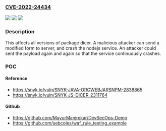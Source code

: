 ### [CVE-2022-24434](https://cve.mitre.org/cgi-bin/cvename.cgi?name=CVE-2022-24434)
![](https://img.shields.io/static/v1?label=Product&message=dicer&color=blue)
![](https://img.shields.io/static/v1?label=Version&message=0%20&color=brightgreen)
![](https://img.shields.io/static/v1?label=Vulnerability&message=Denial%20of%20Service%20(DoS)&color=brightgreen)

### Description

This affects all versions of package dicer. A malicious attacker can send a modified form to server, and crash the nodejs service. An attacker could sent the payload again and again so that the service continuously crashes.

### POC

#### Reference
- https://snyk.io/vuln/SNYK-JAVA-ORGWEBJARSNPM-2838865
- https://snyk.io/vuln/SNYK-JS-DICER-2311764

#### Github
- https://github.com/MayurManjrekar/DevSecOps-Demo
- https://github.com/sebcoles/waf_rule_testing_example

